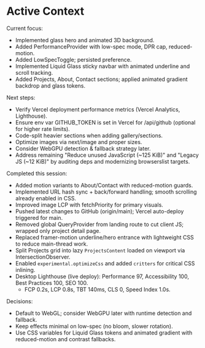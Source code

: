 # Active Context

Current focus:
- Implemented glass hero and animated 3D background.
- Added PerformanceProvider with low-spec mode, DPR cap, reduced-motion.
- Added LowSpecToggle; persisted preference.
- Implemented Liquid Glass sticky navbar with animated underline and scroll tracking.
- Added Projects, About, Contact sections; applied animated gradient backdrop and glass tokens.

Next steps:
- Verify Vercel deployment performance metrics (Vercel Analytics, Lighthouse).
- Ensure env var GITHUB_TOKEN is set in Vercel for /api/github (optional for higher rate limits).
- Code-split heavier sections when adding gallery/sections.
- Optimize images via next/image and proper sizes.
- Consider WebGPU detection & fallback strategy later.
 - Address remaining "Reduce unused JavaScript (~125 KiB)" and "Legacy JS (~12 KiB)" by auditing deps and modernizing browserslist targets.

Completed this session:
- Added motion variants to About/Contact with reduced-motion guards.
- Implemented URL hash sync + back/forward handling; smooth scrolling already enabled in CSS.
- Improved image LCP with fetchPriority for primary visuals.
- Pushed latest changes to GitHub (origin/main); Vercel auto-deploy triggered for main.
 - Removed global QueryProvider from landing route to cut client JS; wrapped only project detail page.
 - Replaced framer-motion underline/hero entrance with lightweight CSS to reduce main-thread work.
 - Split Projects grid into lazy `ProjectsContent` loaded on viewport via IntersectionObserver.
 - Enabled `experimental.optimizeCss` and added `critters` for critical CSS inlining.
 - Desktop Lighthouse (live deploy): Performance 97, Accessibility 100, Best Practices 100, SEO 100.
   - FCP 0.2s, LCP 0.8s, TBT 140ms, CLS 0, Speed Index 1.0s.

Decisions:
- Default to WebGL; consider WebGPU later with runtime detection and fallback.
- Keep effects minimal on low-spec (no bloom, slower rotation).
 - Use CSS variables for Liquid Glass tokens and animated gradient with reduced-motion and contrast fallbacks.
